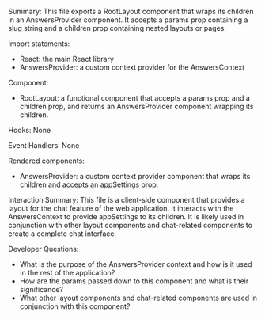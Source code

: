 Summary:
This file exports a RootLayout component that wraps its children in an AnswersProvider component. It accepts a params prop containing a slug string and a children prop containing nested layouts or pages.

Import statements:
- React: the main React library
- AnswersProvider: a custom context provider for the AnswersContext

Component:
- RootLayout: a functional component that accepts a params prop and a children prop, and returns an AnswersProvider component wrapping its children.

Hooks:
None

Event Handlers:
None

Rendered components:
- AnswersProvider: a custom context provider component that wraps its children and accepts an appSettings prop.

Interaction Summary:
This file is a client-side component that provides a layout for the chat feature of the web application. It interacts with the AnswersContext to provide appSettings to its children. It is likely used in conjunction with other layout components and chat-related components to create a complete chat interface.

Developer Questions:
- What is the purpose of the AnswersProvider context and how is it used in the rest of the application?
- How are the params passed down to this component and what is their significance?
- What other layout components and chat-related components are used in conjunction with this component?